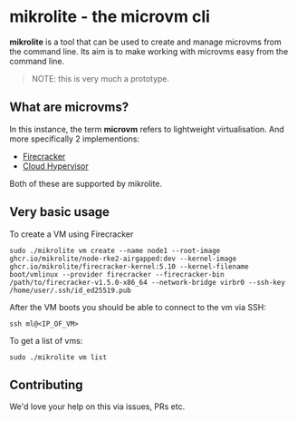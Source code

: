 # mikrolite - the microvm cli

**mikrolite** is a tool that can be used to create and manage microvms from the command line. Its aim is to make working with microvms easy from the command line.

> NOTE: this is very much a prototype.

## What are microvms?

In this instance, the term **microvm** refers to lightweight virtualisation. And more specifically 2 implementions:

- [Firecracker](https://firecracker-microvm.github.io/)
- [Cloud Hypervisor](https://www.cloudhypervisor.org/)

Both of these are supported by mikrolite.

## Very basic usage

To create a VM using Firecracker

```shell
sudo ./mikrolite vm create --name node1 --root-image ghcr.io/mikrolite/node-rke2-airgapped:dev --kernel-image ghcr.io/mikrolite/firecracker-kernel:5.10 --kernel-filename boot/vmlinux --provider firecracker --firecracker-bin /path/to/firecracker-v1.5.0-x86_64 --network-bridge virbr0 --ssh-key /home/user/.ssh/id_ed25519.pub
```

After the VM boots you should be able to connect to the vm via SSH:

```shell
ssh ml@<IP_OF_VM>
```

To get a list of vms:

```shell
sudo ./mikrolite vm list
```

## Contributing

We'd love your help on this via issues, PRs etc.
